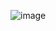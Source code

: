 ![image](https://user-images.githubusercontent.com/77739870/126568229-771a0961-7fbe-4111-960b-66995420d304.png)
